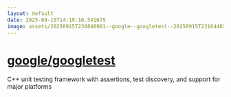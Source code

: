 ```yaml
---
layout: default
date: 2025-09-16T14:19:16.541675
image: assets/20250915T230846901--google--googletest--20250915T231644022--cropped.png
---
```


# [google/googletest](https://github.com/google/googletest)

C++ unit testing framework with assertions, test discovery, and support for major platforms
